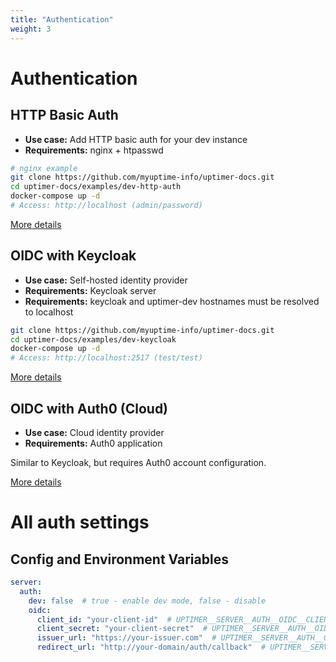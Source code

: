 ```yaml
---
title: "Authentication"
weight: 3
---
```


# Authentication

## HTTP Basic Auth

- **Use case:** Add HTTP basic auth for your dev instance
- **Requirements:** nginx + htpasswd

```bash
# nginx example
git clone https://github.com/myuptime-info/uptimer-docs.git
cd uptimer-docs/examples/dev-http-auth
docker-compose up -d
# Access: http://localhost (admin/password)
```

[More details](http-auth/)

## OIDC with Keycloak

- **Use case:** Self-hosted identity provider
- **Requirements:** Keycloak server
- **Requirements:** keycloak and uptimer-dev hostnames must be resolved to localhost

```bash
git clone https://github.com/myuptime-info/uptimer-docs.git
cd uptimer-docs/examples/dev-keycloak
docker-compose up -d
# Access: http://localhost:2517 (test/test)
```

[More details](keycloak/)

## OIDC with Auth0 (Cloud)

- **Use case:** Cloud identity provider
- **Requirements:** Auth0 application

Similar to Keycloak, but requires Auth0 account configuration.

[More details](auth0/)

# All auth settings

## Config and Environment Variables

```yaml
server:
  auth:
    dev: false  # true - enable dev mode, false - disable
    oidc:
      client_id: "your-client-id"  # UPTIMER__SERVER__AUTH__OIDC__CLIENT_ID
      client_secret: "your-client-secret"  # UPTIMER__SERVER__AUTH__OIDC__CLIENT_SECRET
      issuer_url: "https://your-issuer.com"  # UPTIMER__SERVER__AUTH__OIDC__ISSUER_URL
      redirect_url: "http://your-domain/auth/callback"  # UPTIMER__SERVER__AUTH__OIDC__REDIRECT_URL
```


